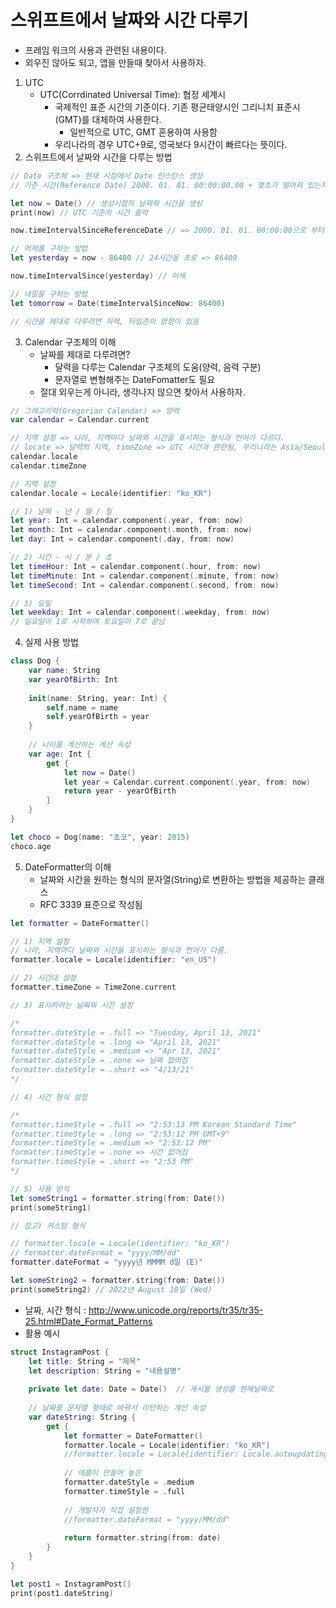 # 스위프트에서 날짜와 시간 다루기
- 프레임 워크의 사용과 관련된 내용이다.
- 외우진 않아도 되고, 앱을 만들때 찾아서 사용하자.
1. UTC
    - UTC(Corrdinated Universal Time): 협정 세계시
        - 국제적인 표준 시간의 기준이다. 기존 평균태양시인 그리니치 표준시(GMT)를 대체하여 사용한다.
            - 일반적으로 UTC, GMT 혼용하여 사용함
        - 우리나라의 경우 UTC+9로, 영국보다 9시간이 빠르다는 뜻이다.
2. 스위프트에서 날짜와 시간을 다루는 방법
```swift
// Date 구조체 => 현재 시점에서 Date 인스턴스 생성
// 기준 시간(Reference Date) 2000. 01. 01. 00:00:00.00 + 몇초가 떨어져 있는지? => .timeIntervalSinceReferenceDate

let now = Date() // 생성시점의 날짜와 시간을 생성
print(now) // UTC 기준의 시간 출력

now.timeIntervalSinceReferenceDate // => 2000. 01. 01. 00:00:00으로 부터 흐른 시간 초가 나옴

// 어제를 구하는 방법
let yesterday = now - 86400 // 24시간을 초로 => 86400

now.timeIntervalSince(yesterday) // 어제

// 내일을 구하는 방법
let tomorrow = Date(timeIntervalSinceNow: 86400)

// 시간을 제대로 다루려면 지역, 타임존의 영향이 있음
```
3. Calendar 구조체의 이해
    - 날짜를 제대로 다루려면?
        - 달력을 다루는 Calendar 구조체의 도움(양력, 음력 구분)
        - 문자열로 변형해주는 DateFomatter도 필요
    - 절대 외우는게 아니라, 생각나지 않으면 찾아서 사용하자.
```swift
// 그레고리력(Gregorian Calendar) => 양력
var calendar = Calendar.current

// 지역 설정 => 나라, 지역마다 날짜와 시간을 표시하는 형식과 언어가 다르다.
// locate => 달력의 지역, timeZone => UTC 시간과 관련됨, 우리나라는 Asia/Seoul
calendar.locale
calendar.timeZone

// 지역 설정
calendar.locale = Locale(identifier: "ko_KR")

// 1) 날짜 - 년 / 월 / 일
let year: Int = calendar.component(.year, from: now)
let month: Int = calendar.component(.month, from: now)
let day: Int = calendar.component(.day, from: now)

// 2) 시간 - 시 / 분 / 초
let timeHour: Int = calendar.component(.hour, from: now)
let timeMinute: Int = calendar.component(.minute, from: now)
let timeSecond: Int = calendar.component(.second, from: now)

// 3) 요일
let weekday: Int = calendar.component(.weekday, from: now)
// 일요일이 1로 시작하여 토요일이 7로 끝남
```
4. 실제 사용 방법
```swift
class Dog {
    var name: String
    var yearOfBirth: Int
    
    init(name: String, year: Int) {
        self.name = name
        self.yearOfBirth = year
    }
    
    // 나이를 계산하는 계산 속성
    var age: Int {
        get {
            let now = Date()
            let year = Calendar.current.component(.year, from: now)
            return year - yearOfBirth
        }
    }
}

let choco = Dog(name: "초코", year: 2015)
choco.age
```
5. DateFormatter의 이해
    - 날짜와 시간을 원하는 형식의 문자열(String)로 변환하는 방법을 제공하는 클래스
    - RFC 3339 표준으로 작성됨
```swift
let formatter = DateFormatter()

// 1) 지역 설정
// 나라, 지역마다 날짜와 시간을 표시하는 형식과 언어가 다름.
formatter.locale = Locale(identifier: "en_US")

// 2) 시간대 설정
formatter.timeZone = TimeZone.current

// 3) 표시하려는 날짜와 시간 설정

/*
formatter.dateStyle = .full => "Tuesday, April 13, 2021"
formatter.dateStyle = .long => "April 13, 2021"
formatter.dateStyle = .medium => "Apr 13, 2021"
formatter.dateStyle = .none => 날짜 없어짐
formatter.dateStyle = .short => "4/13/21"
*/

// 4) 시간 형식 설정

/*
formatter.timeStyle = .full => "2:53:13 PM Korean Standard Time"
formatter.timeStyle = .long => "2:53:12 PM GMT+9"
formatter.timeStyle = .medium => "2:53:12 PM"
formatter.timeStyle = .none => 시간 없어짐
formatter.timeStyle = .short => "2:53 PM"
*/

// 5) 사용 방식
let someString1 = formatter.string(from: Date())
print(someString1)

// 참고) 커스텀 형식

// formatter.locale = Locale(identifier: "ko_KR")
// formatter.dateFormat = "yyyy/MM/dd"
formatter.dateFormat = "yyyy년 MMMM d일 (E)"

let someString2 = formatter.string(from: Date())
print(someString2) // 2022년 August 10일 (Wed)
```
- 날짜, 시간 형식 : http://www.unicode.org/reports/tr35/tr35-25.html#Date_Format_Patterns 
- 활용 예시
```swift
struct InstagramPost {
    let title: String = "제목"
    let description: String = "내용설명"
    
    private let date: Date = Date()  // 게시물 생성을 현재날짜로
    
    // 날짜를 문자열 형태로 바꿔서 리턴하는 계산 속성
    var dateString: String {
        get {
            let formatter = DateFormatter()
            formatter.locale = Locale(identifier: "ko_KR")
            //formatter.locale = Locale(identifier: Locale.autoupdatingCurrent.identifier)
            
            // 애플이 만들어 놓은
            formatter.dateStyle = .medium
            formatter.timeStyle = .full
            
            // 개발자가 직접 설정한
            //formatter.dateFormat = "yyyy/MM/dd"
            
            return formatter.string(from: date)
        }
    }
}

let post1 = InstagramPost()
print(post1.dateString)
```